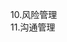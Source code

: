 <!--
 * @Author: zhangniannian
 * @Date: 2022-03-29 19:04:50
 * @LastEditors: zhangniannian
 * @LastEditTime: 2022-03-29 19:04:50
 * @Description: 请填写简介
-->

10.风险管理  
11.沟通管理